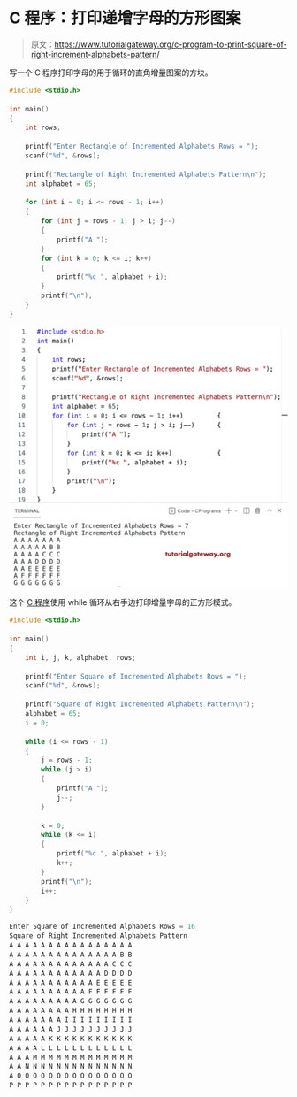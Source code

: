 # C 程序：打印递增字母的方形图案

> 原文：<https://www.tutorialgateway.org/c-program-to-print-square-of-right-increment-alphabets-pattern/>

写一个 C 程序打印字母的用于循环的直角增量图案的方块。

```c
#include <stdio.h>

int main()
{
	int rows;

	printf("Enter Rectangle of Incremented Alphabets Rows = ");
	scanf("%d", &rows);

	printf("Rectangle of Right Incremented Alphabets Pattern\n");
	int alphabet = 65;

	for (int i = 0; i <= rows - 1; i++)
	{
		for (int j = rows - 1; j > i; j--)
		{
			printf("A ");
		}
		for (int k = 0; k <= i; k++)
		{
			printf("%c ", alphabet + i);
		}
		printf("\n");
	}
}
```

![C Program to Print Square of Right Increment Alphabets Pattern](img/04d05180a8b8f74e683be3ccf5ee4f96.png)

这个 [C 程序](https://www.tutorialgateway.org/c-programming-examples/)使用 while 循环从右手边打印增量字母的正方形模式。

```c
#include <stdio.h>

int main()
{
	int i, j, k, alphabet, rows;

	printf("Enter Square of Incremented Alphabets Rows = ");
	scanf("%d", &rows);

	printf("Square of Right Incremented Alphabets Pattern\n");
	alphabet = 65;
	i = 0;

	while (i <= rows - 1)
	{
		j = rows - 1;
		while (j > i)
		{
			printf("A ");
			j--;
		}

		k = 0;
		while (k <= i)
		{
			printf("%c ", alphabet + i);
			k++;
		}
		printf("\n");
		i++;
	}
}
```

```c
Enter Square of Incremented Alphabets Rows = 16
Square of Right Incremented Alphabets Pattern
A A A A A A A A A A A A A A A A 
A A A A A A A A A A A A A A B B 
A A A A A A A A A A A A A C C C 
A A A A A A A A A A A A D D D D 
A A A A A A A A A A A E E E E E 
A A A A A A A A A A F F F F F F 
A A A A A A A A A G G G G G G G 
A A A A A A A A H H H H H H H H 
A A A A A A A I I I I I I I I I 
A A A A A A J J J J J J J J J J 
A A A A A K K K K K K K K K K K 
A A A A L L L L L L L L L L L L 
A A A M M M M M M M M M M M M M 
A A N N N N N N N N N N N N N N 
A O O O O O O O O O O O O O O O 
P P P P P P P P P P P P P P P P 
```